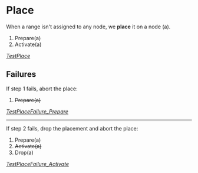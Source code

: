 # Place

When a range isn't assigned to any node, we **place** it on a node (a).

1. Prepare(a)
2. Activate(a)

[_TestPlace_](https://cs.github.com/adammck/ranger?q=symbol%3ATestPlace)

## Failures

If step 1 fails, abort the place:

1. <strike>Prepare(a)</strike>

[_TestPlaceFailure_Prepare_](https://cs.github.com/adammck/ranger?q=symbol%3ATestPlaceFailure_Prepare)

---

If step 2 fails, drop the placement and abort the place:

1. Prepare(a)
2. <strike>Activate(a)</strike>
3. Drop(a)

[_TestPlaceFailure_Activate_](https://cs.github.com/adammck/ranger?q=symbol%3ATestPlaceFailure_Activate)
